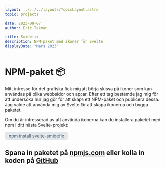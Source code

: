 ```yaml
---
layout: ../../../layouts/TopicLayout.astro
topic: projects

date: 2023-09-07
author: Eric Takman

title: Smidefix
description: NPM-paket med ikoner för Svelte 
displayDate: "Mars 2023"
---
```


# NPM-paket 📦 

Mitt intresse för det grafiska fick mig att börja skissa på ikoner som kan användas på olika webbsidor och appar. Efter ett tag bestämde jag mig för att undersöka hur jag gör för att skapa ett NPM-paket och publicera dessa. Jag valde att använda mig av Svelte för att skapa ikonerna och bygga paketet.

Om du är intresserad av att använda ikonerna kan du installera paketet med npm i ditt nästa Svelte-projekt:

<div class="pt-2"></div>

<div style="background-color: #e2e7eb; color: #4e5d6c; width: fit-content; border-radius: .4em; padding: 4px 12px;">
	npm install svelte-smidefix
</div>

<div class="pt-2"></div>

## Spana in paketet på [npmjs.com](https://www.npmjs.com/package/svelte-smidefix) eller kolla in koden på [GitHub](https://github.com/erictakman/svelte-smidefix)
